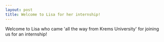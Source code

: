 ```yaml
---
layout: post
title: Welcome to Lisa for her internship!
---
```

Welcome to Lisa who came 'all the way from Krems University' for joining us for an internship! 
